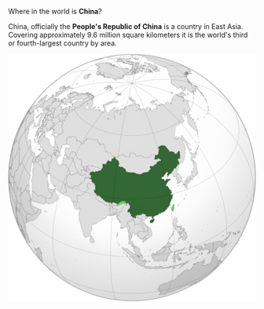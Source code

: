 Where in the world is **China**?
<!--question-->
China, officially the **People's Republic of China** is a country in East Asia. Covering approximately 9.6 million square kilometers it is the world's third or fourth-largest country by area.

![Map of China](images/CHN_orthographic.svg)